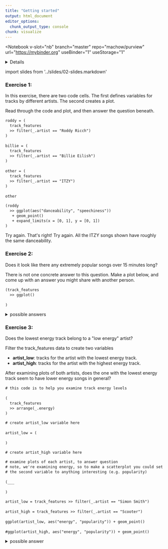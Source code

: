 ```yaml
---
title: "Getting started"
output: html_document
editor_options: 
  chunk_output_type: console
chunk: visualize
---
```


<Notebook
  v-slot="nb"
  branch="master"
  repo="machow/purview"
  url="https://mybinder.org"
  useBinder="1"
  useStorage="1"
  >


<details v-fix-codemirror v-show="nb.debut">
<code-cell  :status="nb.status" :onExecute="nb.execute" :onReady="nb.updateSetupCode"  language="python">


    # TODO: explain how to run this, and that they only need the gist (loads tools)
    
    # wranglign ---------
    import pandas as pd
    from siuba import *
    
    # plotting ----------
    from plotnine import *
    
    theme_set(theme_classic(base_family = "Noto Sans CJK JP"))
    
    # data --------------
    #fname = "/Users/machow/Dropbox/Repo/siublocks-org/intro-tidyverse/tutorial/data/music200.csv"
    fname = "https://siublocks.s3.us-east-2.amazonaws.com/course-data/music200.csv"
    music_top200 = pd.read_csv(fname)
    
    # tracks
    #fname = "/Users/machow/Dropbox/Repo/siublocks-org/intro-tidyverse/tutorial/data/track_features.csv"
    fname = "https://siublocks.s3.us-east-2.amazonaws.com/course-data/track_features.csv"
    track_features = pd.read_csv(fname)
    
    # student support ----------
    from siuba import pipe
    from IPython.display import HTML, display
    from siututor import Blank
    ___ = Blank()
    
    # DataFrame display --------
    pd.set_option("display.max_rows", 6)
    
    from IPython import get_ipython
    # special ipython function to get the html formatter
    html_formatter = get_ipython().display_formatter.formatters['text/html']
    
    # here, we avoid the default df._repr_html_ method, since it inlines css
    # (style tags make vue angry)
    html_formatter.for_type(
        pd.DataFrame,
        lambda df: df.to_html(max_rows = pd.get_option("display.max_rows"), show_dimensions = True)
    )
    
    




</code-cell>
</details>

import slides from '../slides/02-slides.markdown'

<RevealSlides :slides="slides" />

### Exercise 1: 

In this exercise, there are two code cells. The first defines variables for tracks by different artists. The second creates a plot.

Read through the code and plot, and then answer the question beneath.

<code-cell  :status="nb.status" :onExecute="nb.execute"  ex="a" :exIndx="0" language="python">


    roddy = (
      track_features
      >> filter(_.artist == "Roddy Ricch")
    )
    
    billie = (
      track_features
      >> filter(_.artist == "Billie Eilish")
    )
    
    other = (
      track_features
      >> filter(_.artist == "ITZY")
    )
    
    other


<template v-slot:output>




<table border="1" class="dataframe">
  <thead>
    <tr style="text-align: right;">
      <th></th>
      <th>artist</th>
      <th>album</th>
      <th>track_name</th>
      <th>energy</th>
      <th>valence</th>
      <th>danceability</th>
      <th>speechiness</th>
      <th>acousticness</th>
      <th>popularity</th>
      <th>duration</th>
    </tr>
  </thead>
  <tbody>
    <tr>
      <th>1432</th>
      <td>ITZY</td>
      <td>IT'z Different</td>
      <td>달라달라 (DALLA DALLA)</td>
      <td>0.853</td>
      <td>0.713</td>
      <td>0.790</td>
      <td>0.0665</td>
      <td>0.00116</td>
      <td>73</td>
      <td>199.874</td>
    </tr>
    <tr>
      <th>21149</th>
      <td>ITZY</td>
      <td>IT'z Different</td>
      <td>달라달라 DALLA DALLA</td>
      <td>0.853</td>
      <td>0.713</td>
      <td>0.790</td>
      <td>0.0665</td>
      <td>0.00116</td>
      <td>57</td>
      <td>199.874</td>
    </tr>
    <tr>
      <th>22389</th>
      <td>ITZY</td>
      <td>It'z Me</td>
      <td>WANNABE</td>
      <td>0.911</td>
      <td>0.640</td>
      <td>0.809</td>
      <td>0.0617</td>
      <td>0.00795</td>
      <td>81</td>
      <td>191.242</td>
    </tr>
    <tr>
      <th>25288</th>
      <td>ITZY</td>
      <td>IT'z ICY</td>
      <td>ICY</td>
      <td>0.904</td>
      <td>0.814</td>
      <td>0.801</td>
      <td>0.0834</td>
      <td>0.03240</td>
      <td>72</td>
      <td>191.142</td>
    </tr>
  </tbody>
</table>
<p>4 rows × 10 columns</p>



</template>

</code-cell>


<code-cell  :status="nb.status" :onExecute="nb.execute"  ex="a" :exIndx="0" language="python">


    (roddy
      >> ggplot(aes("danceability", "speechiness"))
       + geom_point()
       + expand_limits(x = [0, 1], y = [0, 1])
    )


<template v-slot:output>

    findfont: Font family ['Noto Sans CJK JP'] not found. Falling back to DejaVu Sans.
    findfont: Font family ['Noto Sans CJK JP'] not found. Falling back to DejaVu Sans.



![png](./02a-intro-data-viz_files/02a-intro-data-viz_4_1.png)





    <ggplot: (300353544)>



</template>

</code-cell>




<prompt-expandable header="Who has the widest range of danceability? (i.e. biggist difference between highest and lowest)">

<q-multiple-choice>
  <q-opt text="Roddy Ricch"><span>Try again.</span></q-opt>
  <q-opt text="Billie Eilish"><span>That's right!</span></q-opt>
  <q-opt text="ITZY"><span>Try again. All the ITZY songs shown have roughly the same danceability.</span></q-opt>
</q-multiple-choice>

</prompt-expandable>



### Exercise 2:

Does it look like there any extremely popular songs over 15 minutes long?

There is not one concrete answer to this question.
Make a plot below, and come up with an answer you might share with another person.

<code-cell  :status="nb.status" :onExecute="nb.execute"  ex="a" :exIndx="0" language="python">


    (track_features
      >> ggplot()
    
    )


<template v-slot:output>


![png](./02a-intro-data-viz_files/02a-intro-data-viz_7_0.png)





    <ggplot: (300349160)>



</template>

</code-cell>


<details>
<summary>possible answers</summary>
    
<a target="_blank" href="https://v.usetapes.com/XhWxJ9lAox">screencast</a>
    
    
</details>

### Exercise 3:

Does the lowest energy track belong to a "low energy" artist?

Filter the track_features data to create two variables

* **artist_low**: tracks for the artist with the lowest energy track.
* **artist_high**: tracks for the artist with the highest energy track.

After examining plots of both artists, does the one with the lowest energy track seem to have lower energy songs in general?

<code-cell  :status="nb.status" :onExecute="nb.execute"  ex="a" :exIndx="0" language="python">


    # this code is to help you examine track energy levels 
    
    (
      track_features
      >> arrange(_.energy)
    )


<template v-slot:output>




<table border="1" class="dataframe">
  <thead>
    <tr style="text-align: right;">
      <th></th>
      <th>artist</th>
      <th>album</th>
      <th>track_name</th>
      <th>energy</th>
      <th>valence</th>
      <th>danceability</th>
      <th>speechiness</th>
      <th>acousticness</th>
      <th>popularity</th>
      <th>duration</th>
    </tr>
  </thead>
  <tbody>
    <tr>
      <th>1003</th>
      <td>Simon Smith</td>
      <td>Loops</td>
      <td>Blagaslavlaju vas</td>
      <td>0.000778</td>
      <td>0.000</td>
      <td>0.779</td>
      <td>0.4210</td>
      <td>0.99400</td>
      <td>0</td>
      <td>36.038</td>
    </tr>
    <tr>
      <th>5996</th>
      <td>DMS</td>
      <td>Prepáčte</td>
      <td>Nič</td>
      <td>0.000791</td>
      <td>0.000</td>
      <td>0.571</td>
      <td>0.4460</td>
      <td>0.95000</td>
      <td>25</td>
      <td>37.355</td>
    </tr>
    <tr>
      <th>16690</th>
      <td>Peter Simon</td>
      <td>Snowrain</td>
      <td>Snowrain</td>
      <td>0.003480</td>
      <td>0.373</td>
      <td>0.472</td>
      <td>0.0517</td>
      <td>0.99600</td>
      <td>0</td>
      <td>31.000</td>
    </tr>
    <tr>
      <th>...</th>
      <td>...</td>
      <td>...</td>
      <td>...</td>
      <td>...</td>
      <td>...</td>
      <td>...</td>
      <td>...</td>
      <td>...</td>
      <td>...</td>
      <td>...</td>
    </tr>
    <tr>
      <th>22696</th>
      <td>Nino Xypolitas</td>
      <td>Epireastika</td>
      <td>Eime Enas Allos - Original</td>
      <td>0.996000</td>
      <td>0.517</td>
      <td>0.644</td>
      <td>0.1030</td>
      <td>0.00346</td>
      <td>34</td>
      <td>214.693</td>
    </tr>
    <tr>
      <th>17073</th>
      <td>Otira</td>
      <td>Soundboy Burnin’</td>
      <td>Soundboy Burnin’</td>
      <td>0.997000</td>
      <td>0.327</td>
      <td>0.568</td>
      <td>0.2330</td>
      <td>0.00299</td>
      <td>14</td>
      <td>173.846</td>
    </tr>
    <tr>
      <th>11070</th>
      <td>Scooter</td>
      <td>No Time To Chill</td>
      <td>How Much Is the Fish?</td>
      <td>0.999000</td>
      <td>0.615</td>
      <td>0.533</td>
      <td>0.0786</td>
      <td>0.00130</td>
      <td>48</td>
      <td>226.200</td>
    </tr>
  </tbody>
</table>
<p>25322 rows × 10 columns</p>



</template>

</code-cell>


<code-cell  :status="nb.status" :onExecute="nb.execute"  ex="a" :exIndx="0" language="python">


    # create artist_low variable here
    
    artist_low = (
        
    )




</code-cell>


<code-cell  :status="nb.status" :onExecute="nb.execute"  ex="a" :exIndx="0" language="python">


    # create artist_high variable here
    
     




</code-cell>


<code-cell  :status="nb.status" :onExecute="nb.execute"  ex="a" :exIndx="0" language="python">


    # examine plots of each artist, to answer question
    # note, we're examining energy, so to make a scatterplot you could set
    # the second variable to anything interesting (e.g. popularity)
    
    (___
    
    )


<template v-slot:output>




⚠️: <b>Don't forget to replace all the blanks!</b>



</template>

</code-cell>


<code-cell  :status="nb.status" :onExecute="nb.execute"  ex="a" :exIndx="0" language="python">


    artist_low = track_features >> filter(_.artist == "Simon Smith")
    
    artist_high = track_features >> filter(_.artist == "Scooter")
    
    ggplot(artist_low, aes("energy", "popularity")) + geom_point()
    
    #ggplot(artist_high, aes("energy", "popularity")) + geom_point()


<template v-slot:output>


![png](./02a-intro-data-viz_files/02a-intro-data-viz_14_0.png)





    <ggplot: (-9223372036552385497)>



</template>

</code-cell>


<details><summary>possible answer</summary>

The high energy artist, Scooter, seems to only have high energy songs (from about .9 to 1 energy).
    
On the other hand, the low energy artist, Simon Smith, seems to have a wide range of energy values (from about 0 to 1 energy).
</details>


</Notebook>

